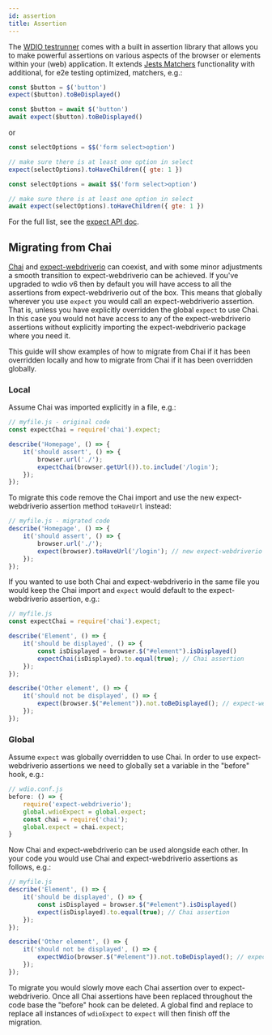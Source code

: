 ```yaml
---
id: assertion
title: Assertion
---
```


The [WDIO testrunner](https://webdriver.io/docs/clioptions) comes with a built in assertion library that allows you to make powerful assertions on various aspects of the browser or elements within your (web) application. It extends [Jests Matchers](https://jestjs.io/docs/en/using-matchers) functionality with additional, for e2e testing optimized, matchers, e.g.:

<!--DOCUSAURUS_CODE_TABS-->
<!--Sync Mode-->
```js
const $button = $('button')
expect($button).toBeDisplayed()
```
<!--Async Mode-->
```js
const $button = await $('button')
await expect($button).toBeDisplayed()
```
<!--END_DOCUSAURUS_CODE_TABS-->

or

<!--DOCUSAURUS_CODE_TABS-->
<!--Sync Mode-->
```js
const selectOptions = $$('form select>option')

// make sure there is at least one option in select
expect(selectOptions).toHaveChildren({ gte: 1 })
```
<!--Async Mode-->
```js
const selectOptions = await $$('form select>option')

// make sure there is at least one option in select
await expect(selectOptions).toHaveChildren({ gte: 1 })
```
<!--END_DOCUSAURUS_CODE_TABS-->

For the full list, see the [expect API doc](/docs/api/expect-webdriverio).

## Migrating from Chai

[Chai](https://www.chaijs.com/) and [expect-webdriverio](https://github.com/webdriverio/expect-webdriverio#readme) can coexist, and with some minor adjustments a smooth transition to expect-webdriverio can be achieved. If you've upgraded to wdio v6 then by default you will have access to all the assertions from expect-webdriverio out of the box. This means that globally wherever you use `expect` you would call an expect-webdriverio assertion. That is, unless you have explicitly overridden the global `expect` to use Chai. In this case you would not have access to any of the expect-webdriverio assertions without explicitly importing the expect-webdriverio package where you need it.

This guide will show examples of how to migrate from Chai if it has been overridden locally and how to migrate from Chai if it has been overridden globally.

### Local

Assume Chai was imported explicitly in a file, e.g.:

```js
// myfile.js - original code
const expectChai = require('chai').expect;

describe('Homepage', () => {
    it('should assert', () => {
        browser.url('./');
        expectChai(browser.getUrl()).to.include('/login');
    });
});
```

To migrate this code remove the Chai import and use the new expect-webdriverio assertion method `toHaveUrl` instead:

```js
// myfile.js - migrated code
describe('Homepage', () => {
    it('should assert', () => {
        browser.url('./');
        expect(browser).toHaveUrl('/login'); // new expect-webdriverio API method https://webdriver.io/docs/api/expect-webdriverio.html#tohaveurl
    });
});
```

If you wanted to use both Chai and expect-webdriverio in the same file you would keep the Chai import and `expect` would default to the expect-webdriverio assertion, e.g.:

```js
// myfile.js
const expectChai = require('chai').expect;

describe('Element', () => {
    it('should be displayed', () => {
        const isDisplayed = browser.$("#element").isDisplayed()
        expectChai(isDisplayed).to.equal(true); // Chai assertion
    });
});

describe('Other element', () => {
    it('should not be displayed', () => {
        expect(browser.$("#element")).not.toBeDisplayed(); // expect-webdriverio assertion
    });
});
```

### Global

Assume `expect` was globally overridden to use Chai. In order to use expect-webdriverio assertions we need to globally set a variable in the "before" hook, e.g.:

```js
// wdio.conf.js
before: () => {
    require('expect-webdriverio');
    global.wdioExpect = global.expect;
    const chai = require('chai');
    global.expect = chai.expect;
}
```

Now Chai and expect-webdriverio can be used alongside each other. In your code you would use Chai and expect-webdriverio assertions as follows, e.g.:

```js
// myfile.js
describe('Element', () => {
    it('should be displayed', () => {
        const isDisplayed = browser.$("#element").isDisplayed()
        expect(isDisplayed).to.equal(true); // Chai assertion
    });
});

describe('Other element', () => {
    it('should not be displayed', () => {
        expectWdio(browser.$("#element")).not.toBeDisplayed(); // expect-webdriverio assertion
    });
});
```

To migrate you would slowly move each Chai assertion over to expect-webdriverio. Once all Chai assertions have been replaced throughout the code base the "before" hook can be deleted. A global find and replace to replace all instances of `wdioExpect` to `expect` will then finish off the migration.

